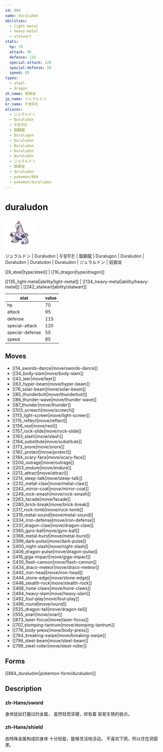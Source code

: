 ```yaml
---
id: 884
name: duraludon
abilities:
  - light-metal
  - heavy-metal
  - stalwart
stats:
  hp: 70
  attack: 95
  defense: 115
  special-attack: 120
  special-defense: 50
  speed: 85
types:
  - steel
  - dragon
zh_name: 铝钢龙
jp_name: ジュラルドン
kr_name: 두랄루돈
aliases:
  - ジュラルドン
  - Duraludon
  - 두랄루돈
  - 鋁鋼龍
  - Duralugon
  - Duraludon
  - Duraludon
  - Duraludon
  - Duraludon
  - ジュラルドン
  - 铝钢龙
  - duraludon
  - pokemon/884
  - pokemon/duraludon
---
```

# duraludon

![](https://raw.githubusercontent.com/PokeAPI/sprites/master/sprites/pokemon/884.png)

ジュラルドン | Duraludon | 두랄루돈 | 鋁鋼龍 | Duralugon | Duraludon | Duraludon | Duraludon | Duraludon | ジュラルドン | 铝钢龙

[[9_steel|type/steel]] | [[16_dragon|type/dragon]]

[[135_light-metal|ability/light-metal]] | [[134_heavy-metal|ability/heavy-metal]] | [[242_stalwart|ability/stalwart]]

|stat|value|
|---|---|
|hp|70|
|attack|95|
|defense|115|
|special-attack|120|
|special-defense|50|
|speed|85|


## Moves

- [[14_swords-dance|move/swords-dance]]
- [[34_body-slam|move/body-slam]]
- [[43_leer|move/leer]]
- [[63_hyper-beam|move/hyper-beam]]
- [[76_solar-beam|move/solar-beam]]
- [[85_thunderbolt|move/thunderbolt]]
- [[86_thunder-wave|move/thunder-wave]]
- [[87_thunder|move/thunder]]
- [[103_screech|move/screech]]
- [[113_light-screen|move/light-screen]]
- [[115_reflect|move/reflect]]
- [[156_rest|move/rest]]
- [[157_rock-slide|move/rock-slide]]
- [[163_slash|move/slash]]
- [[164_substitute|move/substitute]]
- [[173_snore|move/snore]]
- [[182_protect|move/protect]]
- [[184_scary-face|move/scary-face]]
- [[200_outrage|move/outrage]]
- [[203_endure|move/endure]]
- [[213_attract|move/attract]]
- [[214_sleep-talk|move/sleep-talk]]
- [[232_metal-claw|move/metal-claw]]
- [[243_mirror-coat|move/mirror-coat]]
- [[249_rock-smash|move/rock-smash]]
- [[263_facade|move/facade]]
- [[280_brick-break|move/brick-break]]
- [[317_rock-tomb|move/rock-tomb]]
- [[319_metal-sound|move/metal-sound]]
- [[334_iron-defense|move/iron-defense]]
- [[337_dragon-claw|move/dragon-claw]]
- [[360_gyro-ball|move/gyro-ball]]
- [[368_metal-burst|move/metal-burst]]
- [[399_dark-pulse|move/dark-pulse]]
- [[400_night-slash|move/night-slash]]
- [[406_dragon-pulse|move/dragon-pulse]]
- [[416_giga-impact|move/giga-impact]]
- [[430_flash-cannon|move/flash-cannon]]
- [[434_draco-meteor|move/draco-meteor]]
- [[442_iron-head|move/iron-head]]
- [[444_stone-edge|move/stone-edge]]
- [[446_stealth-rock|move/stealth-rock]]
- [[468_hone-claws|move/hone-claws]]
- [[484_heavy-slam|move/heavy-slam]]
- [[492_foul-play|move/foul-play]]
- [[496_round|move/round]]
- [[525_dragon-tail|move/dragon-tail]]
- [[555_snarl|move/snarl]]
- [[673_laser-focus|move/laser-focus]]
- [[707_stomping-tantrum|move/stomping-tantrum]]
- [[776_body-press|move/body-press]]
- [[784_breaking-swipe|move/breaking-swipe]]
- [[796_steel-beam|move/steel-beam]]
- [[798_steel-roller|move/steel-roller]]

## Forms



[[884_duraludon|pokemon-form/duraludon]]

## Description

### zh-Hans/sword

身体犹如打磨过的金属，
虽然轻而坚硬，却有着
容易生锈的弱点。

### zh-Hans/shield

由特殊金属构成的身体
十分轻盈，能够灵活地活动。
不喜欢下雨，所以住在洞窟里。

